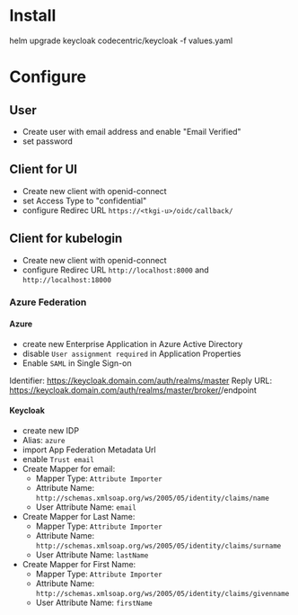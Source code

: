 # Install
helm upgrade keycloak codecentric/keycloak -f values.yaml

# Configure

## User
* Create user with email address and enable "Email Verified"
* set password

## Client for UI

* Create new client with openid-connect
* set Access Type to "confidential"
* configure Redirec URL `https://<tkgi-u>/oidc/callback/`

## Client for kubelogin

* Create new client with openid-connect
* configure Redirec URL `http://localhost:8000` and `http://localhost:18000`



### Azure Federation

#### Azure

* create new Enterprise Application in Azure Active Directory
* disable `User assignment required` in Application Properties
* Enable `SAML` in Single Sign-on

Identifier: https://keycloak.domain.com/auth/realms/master
Reply URL: https://keycloak.domain.com/auth/realms/master/broker/<IDP alias>/endpoint

#### Keycloak

* create new IDP
* Alias: `azure`
* import App Federation Metadata Url
* enable `Trust email`
* Create Mapper for email:
  * Mapper Type: `Attribute Importer`
  * Attribute Name: `http://schemas.xmlsoap.org/ws/2005/05/identity/claims/name`
  * User Attribute Name: `email`
* Create Mapper for Last Name:
  * Mapper Type: `Attribute Importer`
  * Attribute Name: `http://schemas.xmlsoap.org/ws/2005/05/identity/claims/surname`
  * User Attribute Name: `lastName`
* Create Mapper for First Name:
  * Mapper Type: `Attribute Importer`
  * Attribute Name: `http://schemas.xmlsoap.org/ws/2005/05/identity/claims/givenname`
  * User Attribute Name: `firstName`